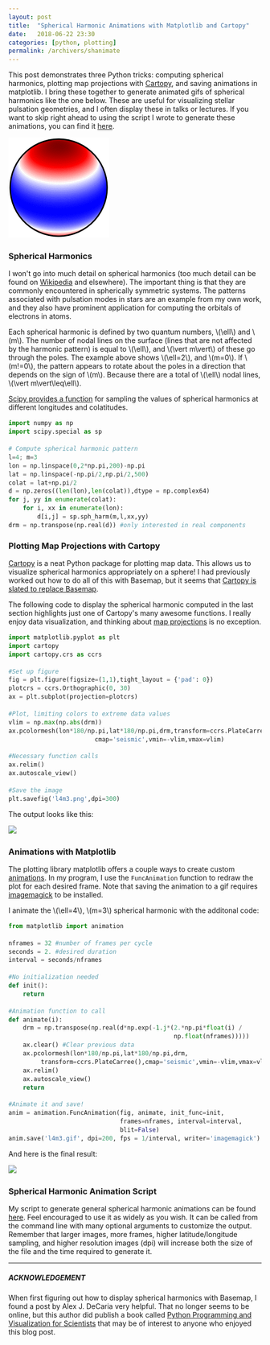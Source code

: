 ```yaml
---
layout: post
title:  "Spherical Harmonic Animations with Matplotlib and Cartopy"
date:   2018-06-22 23:30
categories: [python, plotting]
permalink: /archivers/shanimate
---
```


This post demonstrates three Python tricks: computing spherical harmonics, plotting map projections with [Cartopy](https://scitools.org.uk/cartopy/docs/latest/), and saving animations in matplotlib.  I bring these together to generate animated gifs of spherical harmonics like the one below. These are useful for visualizing stellar pulsation geometries, and I often display these in talks or lectures.  If you want to skip right ahead to using the script I wrote to generate these animations, you can find it [here](https://github.com/keatonb/sphericalharmonics).

<img src="https://raw.githubusercontent.com/keatonb/sphericalharmonics/master/l2m0.gif" />

### Spherical Harmonics

I won't go into much detail on spherical harmonics (too much detail can be found on [Wikipedia](https://en.wikipedia.org/wiki/Spherical_harmonics) and elsewhere). The important thing is that they are commonly encountered in spherically symmetric systems.  The patterns associated with pulsation modes in stars are an example from my own work, and they also have prominent application for computing the orbitals of electrons in atoms.

Each spherical harmonic is defined by two quantum numbers, \\(\ell\\) and \\(m\\). The number of nodal lines on the surface (lines that are not affected by the harmonic pattern) is equal to \\(\ell\\), and \\(\vert m\vert\\) of these go through the poles. The example above shows \\(\ell=2\\), and \\(m=0\\). If \\(m!=0\\), the pattern appears to rotate about the poles in a direction that depends on the sign of \\(m\\). Because there are a total of \\(\ell\\) nodal lines, \\(\vert m\vert\leq\ell\\).

[Scipy provides a function](https://docs.scipy.org/doc/scipy/reference/generated/scipy.special.sph_harm.html) for sampling the values of spherical harmonics at different longitudes and colatitudes.

```python
import numpy as np
import scipy.special as sp

# Compute spherical harmonic pattern
l=4; m=3
lon = np.linspace(0,2*np.pi,200)-np.pi
lat = np.linspace(-np.pi/2,np.pi/2,500)
colat = lat+np.pi/2
d = np.zeros((len(lon),len(colat)),dtype = np.complex64)
for j, yy in enumerate(colat):
    for i, xx in enumerate(lon):
        d[i,j] = sp.sph_harm(m,l,xx,yy)
drm = np.transpose(np.real(d)) #only interested in real components
```

### Plotting Map Projections with Cartopy

[Cartopy](https://scitools.org.uk/cartopy/docs/latest/) is a neat Python package for plotting map data.  This allows us to visualize spherical harmonics appropriately on a sphere!  I had previously worked out how to do all of this with Basemap, but it seems that [Cartopy is slated to replace Basemap](https://matplotlib.org/basemap/users/intro.html#cartopy-new-management-and-eol-announcement).

The following code to display the spherical harmonic computed in the last section highlights just one of Cartopy's many awesome functions. I really enjoy data visualization, and thinking about [map projections](https://www.colorado.edu/geography/gcraft/notes/mapproj/mapproj_f.html) is no exception.

```python
import matplotlib.pyplot as plt
import cartopy
import cartopy.crs as ccrs

#Set up figure
fig = plt.figure(figsize=(1,1),tight_layout = {'pad': 0})
plotcrs = ccrs.Orthographic(0, 30)
ax = plt.subplot(projection=plotcrs)

#Plot, limiting colors to extreme data values
vlim = np.max(np.abs(drm))
ax.pcolormesh(lon*180/np.pi,lat*180/np.pi,drm,transform=ccrs.PlateCarree(),
                        cmap='seismic',vmin=-vlim,vmax=vlim)

#Necessary function calls
ax.relim()
ax.autoscale_view()

#Save the image
plt.savefig('l4m3.png',dpi=300)

```

The output looks like this:

<img src="http://keatonb.github.io/img/l4m3.png" />


### Animations with Matplotlib

The plotting library matplotlib offers a couple ways to create custom [animations](https://matplotlib.org/api/animation_api.html).  In my program, I use the ```FuncAnimation``` function to redraw the plot for each desired frame.  Note that saving the animation to a gif requires [imagemagick](https://www.imagemagick.org/script/index.php) to be installed.

I animate the \\(\ell=4\\), \\(m=3\\) spherical harmonic with the additonal code:

```python
from matplotlib import animation

nframes = 32 #number of frames per cycle
seconds = 2. #desired duration
interval = seconds/nframes

#No initialization needed
def init():
    return 

#Animation function to call
def animate(i):
    drm = np.transpose(np.real(d*np.exp(-1.j*(2.*np.pi*float(i) / 
                                              np.float(nframes)))))
    ax.clear() #Clear previous data
    ax.pcolormesh(lon*180/np.pi,lat*180/np.pi,drm,
         transform=ccrs.PlateCarree(),cmap='seismic',vmin=-vlim,vmax=vlim)
    ax.relim()
    ax.autoscale_view()
    return

#Animate it and save!
anim = animation.FuncAnimation(fig, animate, init_func=init, 
                               frames=nframes, interval=interval, 
                               blit=False)
anim.save('l4m3.gif', dpi=200, fps = 1/interval, writer='imagemagick')
```

And here is the final result:

<img src="http://keatonb.github.io/img/l4m3.gif" />

### Spherical Harmonic Animation Script

My script to generate general spherical harmonic animations can be found [here](https://github.com/keatonb/sphericalharmonics).  Feel encouraged to use it as widely as you wish.  It can be called from the command line with many optional arguments to customize the output.  Remember that larger images, more frames, higher latitude/longitude sampling, and higher resolution images (dpi) will increase both the size of the file and the time required to generate it.

---

##### ACKNOWLEDGEMENT

When first figuring out how to display spherical harmonics with Basemap, I found a post by Alex J. DeCaria very helpful.  That no longer seems to be online, but this author did publish a book called [Python Programming and Visualization for Scientists](https://sundogpublishingstore.myshopify.com/products/python-programming-and-visualization-for-scientists-alex-j-decaria) that may be of interest to anyone who enjoyed this blog post.
